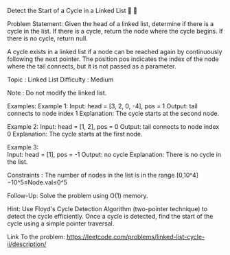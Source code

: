 Detect the Start of a Cycle in a Linked List 🔄 🐾

Problem Statement:
Given the head of a linked list, determine if there is a cycle in the list. If there is a cycle, return the node where the cycle begins. If there is no cycle, return null.

A cycle exists in a linked list if a node can be reached again by continuously following the next pointer.
The position pos indicates the index of the node where the tail connects, but it is not passed as a parameter.

Topic : Linked List
Difficulty : Medium

Note :
Do not modify the linked list.

Examples:
Example 1:
Input: head = [3, 2, 0, -4], pos = 1
Output: tail connects to node index 1
Explanation: The cycle starts at the second node.

Example 2:
Input: head = [1, 2], pos = 0
Output: tail connects to node index 0
Explanation: The cycle starts at the first node.

Example 3:  
Input: head = [1], pos = -1
Output: no cycle
Explanation: There is no cycle in the list.

Constraints :
The number of nodes in the list is in the range  [0,10^4]
−10^5≤Node.val≤0^5

Follow-Up:
Solve the problem using  O(1) memory.

Hint:
Use Floyd's Cycle Detection Algorithm (two-pointer technique) to detect the cycle efficiently. Once a cycle is detected, find the start of the cycle using a simple pointer traversal.

Link To the problem: https://leetcode.com/problems/linked-list-cycle-ii/description/